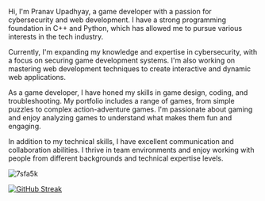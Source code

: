 Hi, I'm Pranav Upadhyay, a game developer with a passion for cybersecurity and web development. I have a strong programming foundation in C++ and Python, which has allowed me to pursue various interests in the tech industry.

Currently, I'm expanding my knowledge and expertise in cybersecurity, with a focus on securing game development systems. I'm also working on mastering web development techniques to create interactive and dynamic web applications.

As a game developer, I have honed my skills in game design, coding, and troubleshooting. My portfolio includes a range of games, from simple puzzles to complex action-adventure games. I'm passionate about gaming and enjoy analyzing games to understand what makes them fun and engaging.

In addition to my technical skills, I have excellent communication and collaboration abilities. I thrive in team environments and enjoy working with people from different backgrounds and technical expertise levels.

![7sfa5k](https://github.com/pranavupadhyay123/pranavupadhyay123/assets/62388521/8f0402fd-9579-445b-8d85-3c77232ae8d2)

[![GitHub Streak](https://streak-stats.demolab.com?user=pranavupadhyay123&theme=highcontrast&hide_border=true&date_format=M%20j%5B%2C%20Y%5D&card_width=600)](https://git.io/streak-stats)
